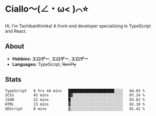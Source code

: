# Ciallo～(∠・ω< )⌒⭐️

Hi, I'm TachibanKimika! A front-end developer specializing in TypeScript and React.

## About
- **Hobbies:** **エロゲー**, **エロゲー**, **エロゲー**
- **Languages:** TypeScript, ~~Ren’Py~~

## Stats
<!--START_SECTION:waka-->

```txt
TypeScript   8 hrs 44 mins   █████████████████████░░░░   84.03 %
SCSS         45 mins         █▓░░░░░░░░░░░░░░░░░░░░░░░   07.24 %
JSON         22 mins         █░░░░░░░░░░░░░░░░░░░░░░░░   03.62 %
HTML         13 mins         ▓░░░░░░░░░░░░░░░░░░░░░░░░   02.10 %
GDScript     8 mins          ▒░░░░░░░░░░░░░░░░░░░░░░░░   01.42 %
```

<!--END_SECTION:waka-->

<!-- ![Metrics](https://metrics.lecoq.io/TachibanaKimika?template=classic&base.activity=0&base.community=0&base.repositories=0&languages=1&isocalendar=1&isocalendar.duration=half-year&languages.limit=8&languages.sections=most-used&languages.colors=github&languages.threshold=0%25&languages.indepth=false&languages.recent.load=300&languages.recent.days=14&config.timezone=Asia%2FShanghai)
 -->

